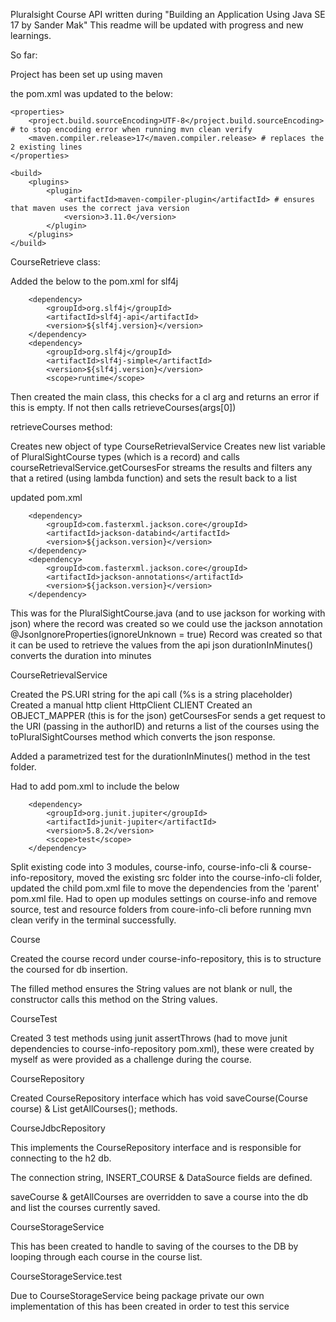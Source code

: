 Pluralsight Course API written during "Building an Application Using Java SE 17 by Sander Mak"
This readme will be updated with progress and new learnings.

So far:

Project has been set up using maven

the pom.xml was updated to the below:

    <properties>
        <project.build.sourceEncoding>UTF-8</project.build.sourceEncoding> # to stop encoding error when running mvn clean verify
        <maven.compiler.release>17</maven.compiler.release> # replaces the 2 existing lines
    </properties>

    <build>
        <plugins>
            <plugin>
                <artifactId>maven-compiler-plugin</artifactId> # ensures that maven uses the correct java version
                <version>3.11.0</version>
            </plugin>
        </plugins>
    </build>

CourseRetrieve class:

Added the below to the pom.xml for slf4j

        <dependency>
            <groupId>org.slf4j</groupId>
            <artifactId>slf4j-api</artifactId>
            <version>${slf4j.version}</version>
        </dependency>
        <dependency>
            <groupId>org.slf4j</groupId>
            <artifactId>slf4j-simple</artifactId>
            <version>${slf4j.version}</version>
            <scope>runtime</scope>

Then created the main class, this checks for a cl arg and returns an error if this is empty.
If not then calls retrieveCourses(args[0])

retrieveCourses method:

Creates new object of type CourseRetrievalService
Creates new list variable of PluralSightCourse types (which is a record) and calls courseRetrievalService.getCoursesFor
streams the results and filters any that a retired (using lambda function) and sets the result back to a list

updated pom.xml

        <dependency>
            <groupId>com.fasterxml.jackson.core</groupId>
            <artifactId>jackson-databind</artifactId>
            <version>${jackson.version}</version>
        </dependency>
        <dependency>
            <groupId>com.fasterxml.jackson.core</groupId>
            <artifactId>jackson-annotations</artifactId>
            <version>${jackson.version}</version>
        </dependency>

This was for the PluralSightCourse.java (and to use jackson for working with json) where the record was created so we could use the jackson annotation @JsonIgnoreProperties(ignoreUnknown = true)
Record was created so that it can be used to retrieve the values from the api json
durationInMinutes() converts the duration into minutes

CourseRetrievalService

Created the PS.URI string for the api call (%s is a string placeholder)
Created a manual http client HttpClient CLIENT
Created an OBJECT_MAPPER (this is for the json)
getCoursesFor sends a get request to the URI (passing in the authorID) and returns a list of the courses using the toPluralSightCourses method which converts the json response.

Added a parametrized test for the durationInMinutes() method in the test folder.

Had to add pom.xml to include the below

        <dependency>
            <groupId>org.junit.jupiter</groupId>
            <artifactId>junit-jupiter</artifactId>
            <version>5.8.2</version>
            <scope>test</scope>
        </dependency>

Split existing code into 3 modules, course-info, course-info-cli & course-info-repository, moved the existing src folder into the course-info-cli
folder, updated the child pom.xml file to move the dependencies from the 'parent' pom.xml file.
Had to open up modules settings on course-info and remove source, test and resource folders from coure-info-cli before 
running mvn clean verify in the terminal successfully.

Course

Created the course record under course-info-repository, this is to structure the coursed for db insertion.

The filled method ensures the String values are not blank or null, the constructor calls this method on the String values.

CourseTest

Created 3 test methods using junit assertThrows (had to move junit dependencies to course-info-repository pom.xml), these were created by myself as were provided as a challenge during the course.

CourseRepository

Created CourseRepository interface which has void  saveCourse(Course course) & List<Course> getAllCourses(); methods.

CourseJdbcRepository

This implements the CourseRepository interface and is responsible for connecting to the h2 db.

The connection string, INSERT_COURSE & DataSource fields are defined.

saveCourse & getAllCourses are overridden to save a course into the db and list the courses currently saved.

CourseStorageService

This has been created to handle to saving of the courses to the DB by looping through each course in the course list.

CourseStorageService.test

Due to CourseStorageService being package private our own implementation of this has been created in order to test this service
